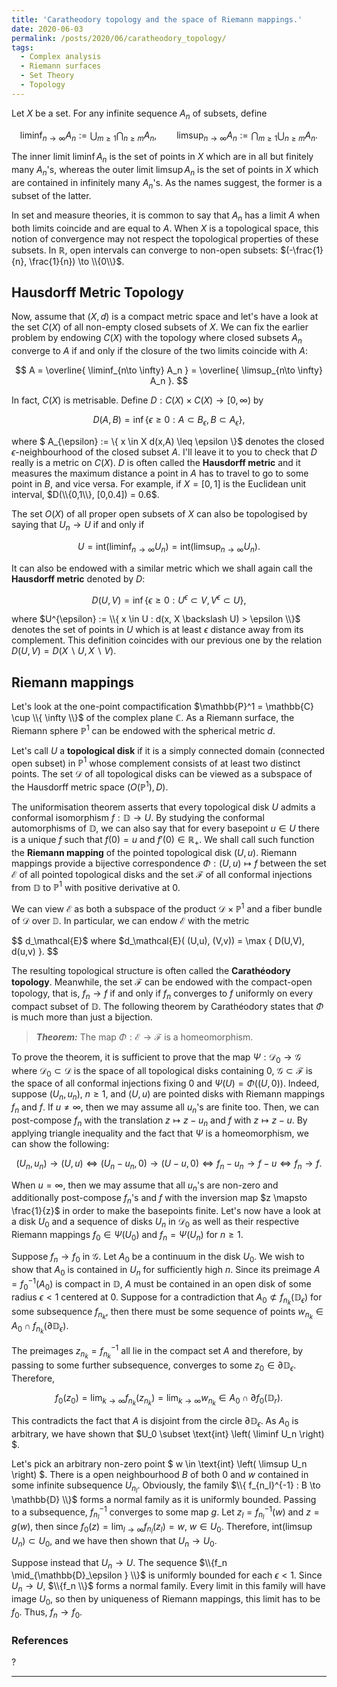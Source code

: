 ```yaml
---
title: 'Caratheodory topology and the space of Riemann mappings.'
date: 2020-06-03
permalink: /posts/2020/06/caratheodory_topology/
tags:
  - Complex analysis
  - Riemann surfaces
  - Set Theory
  - Topology
---
```


Let $X$ be a set. For any infinite sequence $A_n$ of subsets, define

$$
\liminf_{n\to \infty} A_n := \bigcup_{m \geq 1} \bigcap_{n \geq m} A_n, \qquad \limsup_{n\to \infty} A_n := \bigcap_{m \geq 1} \bigcup_{n \geq m} A_n.
$$

The inner limit $\liminf A_n$ is the set of points in $X$ which are in all but finitely many $A_n$'s, whereas the outer limit $\limsup A_n$ is the set of points in $X$ which are contained in infinitely many $A_n$'s. As the names suggest, the former is a subset of the latter.

In set and measure theories, it is common to say that $A_n$ has a limit $A$ when both limits coincide and are equal to $A$. When $X$ is a topological space, this notion of convergence may not respect the topological properties of these subsets. In $\mathbb{R}$, open intervals can converge to non-open subsets: $(-\frac{1}{n}, \frac{1}{n}) \to \\{0\\}$.

## Hausdorff Metric Topology

Now, assume that $(X,d)$ is a compact metric space and let's have a look at the set $C(X)$ of all non-empty closed subsets of $X$. We can fix the earlier problem by endowing $C(X)$ with the topology where closed subsets $A_n$ converge to $A$ if and only if the closure of the two limits coincide with $A$:

$$
A = \overline{ \liminf_{n\to \infty} A_n } = \overline{ \limsup_{n\to \infty} A_n }.
$$

In fact, $C(X)$ is metrisable. Define $D: C(X) \times C(X) \to [0,\infty)$ by

$$
D(A,B) = \inf \{ \epsilon \geq 0 : A \subset B_{\epsilon}, B \subset A_{\epsilon} \},
$$

where $ A_{\epsilon} := \\{ x \in X  d(x,A) \leq \epsilon \\}$ denotes the closed $\epsilon$-neighbourhood of the closed subset $A$. I'll leave it to you to check that $D$ really is a metric on $C(X)$. $D$ is often called the **Hausdorff metric** and it measures the maximum distance a point in $A$ has to travel to go to some point in $B$, and vice versa. For example, if $X = [0,1]$ is the Euclidean unit interval, $D(\\{0,1\\}, [0,0.4]) = 0.6$.

The set $O(X)$ of all proper open subsets of $X$ can also be topologised by saying that $U_n \to U$ if and only if

$$
U = \text{int} \left( \liminf_{n\to \infty} U_n \right) = \text{int} \left( \limsup_{n\to \infty} U_n \right).
$$

It can also be endowed with a similar metric which we shall again call the **Hausdorff metric** denoted by $D$:

$$
D(U,V) = \inf \{ \epsilon \geq 0 : U^{\epsilon} \subset V, V^{\epsilon} \subset U \},
$$

where $U^{\epsilon} := \\{ x \in U : d(x, X \backslash U) > \epsilon \\}$ denotes the set of points in $U$ which is at least $\epsilon$ distance away from its complement. This definition coincides with our previous one by the relation $D(U,V) = D(X\backslash U, X \backslash V)$.

## Riemann mappings

Let's look at the one-point compactification $\mathbb{P}^1 = \mathbb{C} \cup \\{ \infty \\}$ of the complex plane $\mathbb{C}$. As a Riemann surface, the Riemann sphere $\mathbb{P}^1$ can be endowed with the spherical metric $d$.

Let's call $U$ a **topological disk** if it is a simply connected domain (connected open subset) in $\mathbb{P}^1$ whose complement consists of at least two distinct points. The set $\mathcal{D}$ of all topological disks can be viewed as a subspace of the Hausdorff metric space $( O(\mathbb{P}^1), D)$.

The uniformisation theorem asserts that every topological disk $U$ admits a conformal isomorphism $f: \mathbb{D} \to U$. By studying the conformal automorphisms of $\mathbb{D}$, we can also say that for every basepoint $u \in U$ there is a unique $f$ such that $f(0)=u$ and $f'(0) \in \mathbb{R}_+$. We shall call such function the **Riemann mapping** of the pointed topological disk $(U,u)$. Riemann mappings provide a bijective correspondence $\Phi: (U,u) \mapsto f$ between the set $\mathcal{E}$ of all pointed topological disks and the set $\mathcal{F}$ of all conformal injections from $\mathbb{D}$ to $\mathbb{P}^1$ with positive derivative at $0$.

We can view $\mathcal{E}$ as both a subspace of the product $\mathcal{D} \times \mathbb{P}^1$ and a fiber bundle of $\mathcal{D}$ over $\mathbb{D}$. In particular, we can endow $\mathcal{E}$ with the metric

$$
d_\mathcal{E}$ where $d_\mathcal{E}( (U,u), (V,v)) = \max \{ D(U,V), d(u,v) \}.
$$

The resulting topological structure is often called the **Carathéodory topology**. Meanwhile, the set $\mathcal{F}$ can be endowed with the compact-open topology, that is, $f_n \to f$ if and only if $f_n$ converges to $f$ uniformly on every compact subset of $\mathbb{D}$. The following theorem by Carathéodory states that $\Phi$ is much more than just a bijection.

> **_Theorem:_** The map $\Phi: \mathcal{E} \to \mathcal{F}$ is a homeomorphism.

To prove the theorem, it is sufficient to prove that the map $\Psi : \mathcal{D}_0 \to \mathcal{G}$ where $\mathcal{D}_0 \subset \mathcal{D}$ is the space of all topological disks containing $0$, $\mathcal{G} \subset \mathcal{F}$ is the space of all conformal injections fixing $0$ and $\Psi(U) = \Phi((U,0))$. Indeed, suppose $(U_n, u_n)$, $n \geq 1$, and $(U,u)$ are pointed disks with Riemann mappings $f_n$ and $f$. If $u \neq \infty$, then we may assume all $u_n$'s are finite too. Then, we can post-compose $f_n$ with the translation $z \mapsto z - u_n$ and $f$ with $z \mapsto z-u$. By applying triangle inequality and the fact that $\Psi$ is a homeomorphism, we can show the following:

$$
(U_n ,u_n) \to (U, u) \Longleftrightarrow (U_n -u_n, 0) \to (U - u, 0) \Longleftrightarrow f_n - u_n \to f - u \Longleftrightarrow f_n \to f.
$$

When $u = \infty$, then we may assume that all $u_n$'s are non-zero and additionally post-compose $f_n$'s and $f$ with the inversion map $z \mapsto \frac{1}{z}$ in order to make the basepoints finite. Let's now have a look at a disk $U_0$ and a sequence of disks $U_n$ in $\mathcal{D}_0$ as well as their respective Riemann mappings $f_0 \in \Psi(U_0)$ and $f_n = \Psi(U_n)$ for $n\geq 1$.

Suppose $f_n \to f_0$ in $\mathcal{G}$. Let $A_0$ be a continuum in the disk $U_0$. We wish to show that $A_0$ is contained in $U_n$ for sufficiently high $n$. Since its preimage $A = f_0^{-1}(A_0)$ is compact in $\mathbb{D}$, $A$ must be contained in an open disk of some radius $\epsilon < 1$ centered at $0$. Suppose for a contradiction that $A_0 \not \subset f_{n_k} ( \mathbb{D}_{\epsilon} )$ for some subsequence $f_{n_k}$, then there must be some sequence of points $w_{n_k} \in A_0 \cap f_{n_k}(\partial \mathbb{D}_{\epsilon})$.  

The preimages $z_{n_k} = f_{n_k}^{-1}$ all lie in the compact set $A$ and therefore, by passing to some further subsequence, converges to some $z_0 \in \partial \mathbb{D}_{\epsilon}$. Therefore,

$$
f_0(z_0) = \lim_{k\to \infty} f_{n_k}(z_{n_k}) = \lim_{k \to \infty} w_{n_k} \in A_0 \cap \partial f_0 (\mathbb{D}_r).
$$

This contradicts the fact that $A$ is disjoint from the circle $\partial \mathbb{D}_{\epsilon}$. As $A_0$ is arbitrary, we have shown that $U_0 \subset \text{int} \left( \liminf U_n \right) $.

Let's pick an arbitrary non-zero point $ w \in \text{int} \left( \limsup U_n \right) $. There is a open neighbourhood $B$ of both $0$ and $w$ contained in some infinite subsequence $U_{n_l}$. Obviously, the family $\\{ f_{n_l}^{-1} : B \to \mathbb{D} \\}$ forms a normal family as it is uniformly bounded. Passing to a subsequence, $f_{n_l}^{-1}$ converges to some map $g$. Let $z_l = f_{n_l}^{-1}(w)$ and $z = g(w)$, then since $f_0(z) = \lim_{l\to \infty} f_{n_l}(z_l) = w$, $w \in U_0$. Therefore, $\text{int} \left( \limsup U_n \right) \subset U_0$, and we have then shown that $U_n \to U_0$.

Suppose instead that $U_n \to U$. The sequence $\\{f_n \mid_{\mathbb{D}_\epsilon } \\}$ is uniformly bounded for each $\epsilon <1$. Since $U_n \to U$, $\\{f_n \\}$ forms a normal family. Every limit in this family will have image $U_0$, so then by uniqueness of Riemann mappings, this limit has to be $f_0$. Thus, $f_n \to f_0$.
### References
?

------
